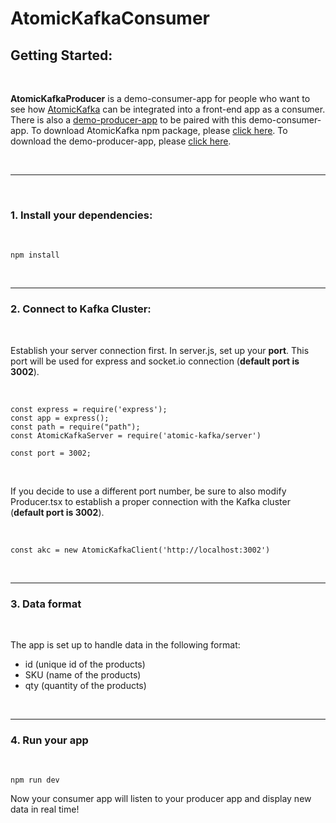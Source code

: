 # AtomicKafkaConsumer
## Getting Started: 

<br>

**AtomicKafkaProducer** is a demo-consumer-app for people who want to see how [AtomicKafka](https://github.com/oslabs-beta/AtomicKafka) can be integrated into a front-end app as a consumer. There is also a [demo-producer-app](https://github.com/AtomicKafka/atomicKafkaProducer) to be paired with this demo-consumer-app. To download AtomicKafka npm package, please [click here](https://github.com/oslabs-beta/AtomicKafka). To download the demo-producer-app, please [click here](https://github.com/AtomicKafka/atomicKafkaProducer). 


<br>

----

<br>

### 1. Install your dependencies: 

<br>

```
npm install
```

<br>

---
### 2. Connect to Kafka Cluster:

<br>

Establish your server connection first. In server.js, set up your **port**. This port will be used for express and socket.io connection (**default port is 3002**).

<br>

```
const express = require('express');
const app = express();
const path = require("path");
const AtomicKafkaServer = require('atomic-kafka/server')

const port = 3002;
```

<br>

If you decide to use a different port number, be sure to also modify Producer.tsx to establish a proper connection with the Kafka cluster (**default port is 3002**). 

<br>

```
const akc = new AtomicKafkaClient('http://localhost:3002')
```

<br>

---
### 3. Data format ###

<br>

The app is set up to handle data in the following format: 
- id (unique id of the products)
- SKU (name of the products)
- qty (quantity of the products)

<br>

---
### 4. Run your app

<br>

```
npm run dev
```

Now your consumer app will listen to your producer app and display new data in real time! 